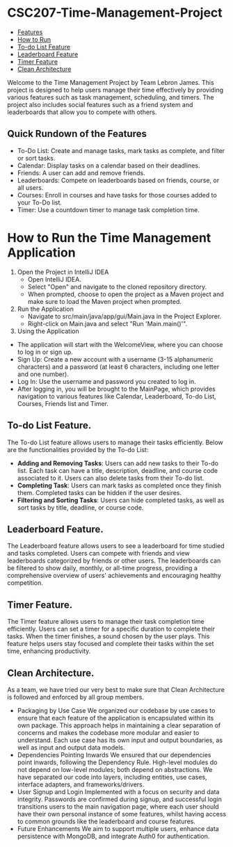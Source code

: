 # CSC207-Time-Management-Project

- [Features](#Quick-Rundown-of-the-Features)
- [How to Run](#How-to-Run-the-Time-Management-Application)
- [To-do List Feature](#To-do-List-Feature)
- [Leaderboard Feature](#da)
- [Timer Feature](#Timer-Feature)
- [Clean Architecture](#Clean-Architecture)

Welcome to the Time Management Project by Team Lebron James. This project is designed to help users manage their time effectively by providing various features such as task management, scheduling, and timers. The project also includes social features such as a friend system and leaderboards that allow you to compete with others. 

## Quick Rundown of the Features
* To-Do List: Create and manage tasks, mark tasks as complete, and filter or sort tasks.
* Calendar: Display tasks on a calendar based on their deadlines.
* Friends: A user can add and remove friends.
* Leaderboards: Compete on leaderboards based on friends, course, or all users.
* Courses: Enroll in courses and have tasks for those courses added to your To-Do list.
* Timer: Use a countdown timer to manage task completion time.

# How to Run the Time Management Application
1. Open the Project in IntelliJ IDEA
   - Open IntelliJ IDEA.
   - Select "Open" and navigate to the cloned repository directory.
   - When prompted, choose to open the project as a Maven project and make sure to load the Maven project when prompted.  
2. Run the Application
   - Navigate to src/main/java/app/gui/Main.java in the Project Explorer.
   - Right-click on Main.java and select "Run 'Main.main()'".
3. Using the Application
  - The application will start with the WelcomeView, where you can choose to log in or sign up.
  - Sign Up: Create a new account with a username (3-15 alphanumeric characters) and a password (at least 6 characters, including one letter and one number).
  - Log In: Use the username and password you created to log in.
  - After logging in, you will be brought to the MainPage, which provides navigation to various features like Calendar, Leaderboard, To-do List, Courses, Friends list and Timer.

## To-do List Feature. 
The To-do List feature allows users to manage their tasks efficiently. Below are the functionalities provided by the To-do List:
- **Adding and Removing Tasks**: Users can add new tasks to their To-do list. Each task can have a title, description, deadline, and course code associated to it. Users can also delete tasks from their To-do list.
- **Completing Task**: Users can mark tasks as completed once they finish them. Completed tasks can be hidden if the user desires.
- **Filtering and Sorting Tasks**: Users can hide completed tasks, as well as sort tasks by title, deadline, or course code.

## Leaderboard Feature.
The Leaderboard feature allows users to see a leaderboard for time studied and tasks completed. Users can compete with friends and view leaderboards categorized by friends or other users. The leaderboards can be filtered to show daily, monthly, or all-time progress, providing a comprehensive overview of users' achievements and encouraging healthy competition.

## Timer Feature. 
The Timer feature allows users to manage their task completion time efficiently. Users can set a timer for a specific duration to complete their tasks. When the timer finishes, a sound chosen by the user plays. This feature helps users stay focused and complete their tasks within the set time, enhancing productivity.

## Clean Architecture.
As a team, we have tried our very best to make sure that Clean Architecture is followed and enforced by all group members. 
- Packaging by Use Case
   We organized our codebase by use cases to ensure that each feature of the application is encapsulated within its own package. This approach helps in maintaining a clear separation of concerns and makes the   codebase more modular and easier to understand. Each use case has its own input and output boundaries, as well as input and output data models.
- Dependencies Pointing Inwards
   We ensured that our dependencies point inwards, following the Dependency Rule. High-level modules do not depend on low-level modules; both depend on abstractions. We have separated our code into layers, including entities, use cases, interface adapters, and frameworks/drivers.
- User Signup and Login
Implemented with a focus on security and data integrity. Passwords are confirmed during signup, and successful login transitions users to the main navigation page, where each user should have their own personal instance of some features, whilst having access to common grounds like the leaderboard and course features.
- Future Enhancements
We aim to support multiple users, enhance data persistence with MongoDB, and integrate Auth0 for authentication.


